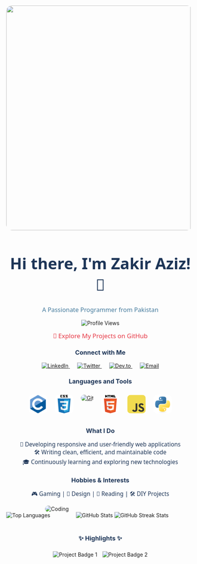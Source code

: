 <img align="center" width="99%" height="600px" src="https://img.freepik.com/premium-photo/developing-programming-coding-technologies-website-design-programmer_832510- 3717.jpg" style="border-radius: 15px;" />
 
<h1 align="center" style="font-size: 3em; color: #1D3557; font-family: 'Segoe UI', Tahoma, Geneva, Verdana, sans-serif;">Hi there, I'm Zakir Aziz! 👋</h1> 
<h3 align="center" style="font-weight: 400; color: #457B9D; font-family: 'Segoe UI', Tahoma, Geneva, Verdana, sans-serif;">A Passionate Programmer from Pakistan</h3>   

<p align="center">
  <img src="https://komarev.com/ghpvc/?username=zakiraziz&label=Profile%20views&color=1D3557&style=flat" alt="Profile Views" />
</p>

<div align="center" style="margin-bottom: 20px;">
  <a href="https://github.com/zakiraziz" style="font-size: 1.2em; color: #E63946; text-decoration: none; font-family: 'Segoe UI', Tahoma, Geneva, Verdana, sans-serif;">
    🔗 Explore My Projects on GitHub
  </a>
</div>

<h3 align="center" style="font-weight: bold; color: #1D3557;">Connect with Me</h3>
<p align="center">
  <a href="https://www.linkedin.com/in/zakiraziz/" target="_blank" rel="noreferrer" style="margin: 0 10px;">
    <img src="https://img.shields.io/badge/LinkedIn-0077B5?style=for-the-badge&logo=linkedin&logoColor=white" alt="LinkedIn" />
  </a>
  <a href="https://twitter.com/zakiraziz" target="_blank" rel="noreferrer" style="margin: 0 10px;">
    <img src="https://img.shields.io/badge/Twitter-1DA1F2?style=for-the-badge&logo=twitter&logoColor=white" alt="Twitter" />
  </a>
  <a href="https://dev.to/zakiraziz" target="_blank" rel="noreferrer" style="margin: 0 10px;">
    <img src="https://img.shields.io/badge/Dev.to-0A0A0A?style=for-the-badge&logo=devdotto&logoColor=white" alt="Dev.to" />
  </a>
  <a href="mailto:zakiraziz@example.com" target="_blank" rel="noreferrer" style="margin: 0 10px;">
    <img src="https://img.shields.io/badge/Email-D14836?style=for-the-badge&logo=gmail&logoColor=white" alt="Email" />
  </a>
</p>

<h3 align="center" style="font-weight: bold; color: #1D3557;">Languages and Tools</h3>
<p align="center" style="display: flex; justify-content: center; flex-wrap: wrap;">
  <a href="https://www.cprogramming.com/" target="_blank" rel="noreferrer" style="margin: 10px;">
    <img src="https://raw.githubusercontent.com/devicons/devicon/master/icons/c/c-original.svg" alt="C" width="50" height="50" style="border-radius: 10px;"/>
  </a>
  <a href="https://www.w3schools.com/css/" target="_blank" rel="noreferrer" style="margin: 10px;">
    <img src="https://raw.githubusercontent.com/devicons/devicon/master/icons/css3/css3-original-wordmark.svg" alt="CSS3" width="50" height="50" style="border-radius: 10px;"/>
  </a>
  <a href="https://git-scm.com/" target="_blank" rel="noreferrer" style="margin: 10px;">
    <img src="https://www.vectorlogo.zone/logos/git-scm/git-scm-icon.svg" alt="Git" width="50" height="50" style="border-radius: 10px;"/>
  </a>
  <a href="https://www.w3.org/html/" target="_blank" rel="noreferrer" style="margin: 10px;">
    <img src="https://raw.githubusercontent.com/devicons/devicon/master/icons/html5/html5-original-wordmark.svg" alt="HTML5" width="50" height="50" style="border-radius: 10px;"/>
  </a>
  <a href="https://developer.mozilla.org/en-US/docs/Web/JavaScript" target="_blank" rel="noreferrer" style="margin: 10px;">
    <img src="https://raw.githubusercontent.com/devicons/devicon/master/icons/javascript/javascript-original.svg" alt="JavaScript" width="50" height="50" style="border-radius: 10px;"/>
  </a>
  <a href="https://www.python.org" target="_blank" rel="noreferrer" style="margin: 10px;">
    <img src="https://raw.githubusercontent.com/devicons/devicon/master/icons/python/python-original.svg" alt="Python" width="50" height="50" style="border-radius: 10px;"/>
  </a>
</p>

<h3 align="center" style="font-weight: bold; color: #1D3557;">What I Do</h3>
<p align="center" style="font-size: 1.1em; color: #1D3557; font-family: 'Segoe UI', Tahoma, Geneva, Verdana, sans-serif;">
  🚀 Developing responsive and user-friendly web applications <br>
  🛠️ Writing clean, efficient, and maintainable code <br>
  🎓 Continuously learning and exploring new technologies
</p>

<h3 align="center" style="font-weight: bold; color: #1D3557;">Hobbies & Interests</h3>
<p align="center" style="font-size: 1.1em; color: #1D3557; font-family: 'Segoe UI', Tahoma, Geneva, Verdana, sans-serif;">
  🎮 Gaming | 🎨 Design | 📖 Reading | 🛠️ DIY Projects
</p>

<img align="right" alt="Coding" width="400" src="https://images.squarespace-cdn.com/content/v1/5769fc401b631bab1addb2ab/1541580611624-TE64QGKRJG8SWAIUS7NS/ke17ZwdGBToddI8pDm48kPoswlzjSVMM-SxOp7CV59BZw-zPPgdn4jUwVcJE1ZvWQUxwkmyExglNqGp0IvTJZamWLI2zvYWH8K3-s_4yszcp2ryTI0HqTOaaUohrI8PI6FXy8c9PWtBlqAVlUS5izpdcIXDZqDYvprRqZ29Pw0o/coding-freak.gif" style="border-radius: 15px;"/>

<div align="center" style="margin-top: 20px;">
  <img align="left" src="https://github-readme-stats.vercel.app/api/top-langs?username=zakiraziz&show_icons=true&locale=en&layout=compact&theme=tokyonight" alt="Top Languages" style="margin-bottom: 20px;" />
  <img align="center" src="https://github-readme-stats.vercel.app/api?username=zakiraziz&show_icons=true&locale=en&theme=tokyonight" alt="GitHub Stats" style="margin-bottom: 20px;" />
  <img align="center" src="https://github-readme-streak-stats.herokuapp.com/?user=zakiraziz&theme=tokyonight" alt="GitHub Streak Stats" style="margin-bottom: 20px;" />
</div>

<h3 align="center" style="font-weight: bold; color: #1D3557;">✨ Highlights ✨</h3>
<div align="center" style="margin: 20px;">
  <a href="https://github.com/zakiraziz/some-awesome-project" style="text-decoration: none;">
    <img src="https://img.shields.io/badge/-Some%20Awesome%20Project%201-E63946?style=for-the-badge" alt="Project Badge 1" style="margin: 5px;" />
  </a>
  <a href="https://github.com/zakiraziz/another-cool-project" style="text-decoration: none;">
    <img src="https://img.shields.io/badge/-Another%20Cool%20Project%202-457B9D?style=for-the-badge" alt="Project Badge 2" style="margin: 5px;" />
  </a>
